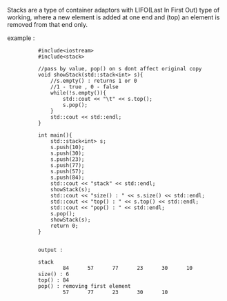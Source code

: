 Stacks are a type of container adaptors with LIFO(Last In First Out) type of working, 
where a new element is added at one end and (top) an element is removed from that end only.


example : 

              #include<iostream>
              #include<stack>
              
              //pass by value, pop() on s dont affect original copy
              void showStack(std::stack<int> s){
                  //s.empty() : returns 1 or 0
                  //1 - true , 0 - false
                  while(!s.empty()){
                      std::cout << "\t" << s.top();
                      s.pop();
                  }
                  std::cout << std::endl;
              }

              int main(){
                  std::stack<int> s;
                  s.push(10);
                  s.push(30);
                  s.push(23);
                  s.push(77);
                  s.push(57);
                  s.push(84);
                  std::cout << "stack" << std::endl;
                  showStack(s);
                  std::cout << "size() : " << s.size() << std::endl;
                  std::cout << "top() : " << s.top() << std::endl;
                  std::cout << "pop() : " << std::endl;
                  s.pop();
                  showStack(s);
                  return 0;
              }


              output : 

              stack
                      84      57      77      23      30      10
              size() : 6
              top() : 84
              pop() : removing first element
                      57      77      23      30      10
